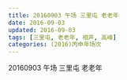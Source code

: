 ```yaml
---
title: 20160903 午场 三里屯 老老年
date: 2016-09-03
updated: 2016-09-03
tags: [三里屯, 老老年, 相声, 高峰] 
categories: (2016)丙申年场次 
---
```

20160903 午场 三里屯 老老年
